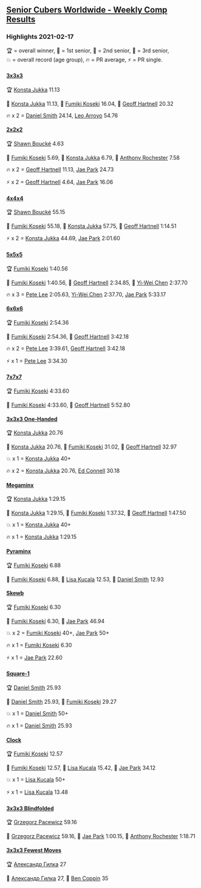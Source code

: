 <style>table {white-space: nowrap;}</style>

## [Senior Cubers Worldwide - Weekly Comp Results](/scw-comp/results/)
### Highlights 2021-02-17

<span style="white-space: nowrap;">🏆 = overall winner</span>, <span style="white-space: nowrap;">🥇 = 1st senior</span>, <span style="white-space: nowrap;">🥈 = 2nd senior</span>, <span style="white-space: nowrap;">🥉 = 3rd senior</span>, <span style="white-space: nowrap;">💥 = overall record (age group)</span>, <span style="white-space: nowrap;">🔥 = PR average</span>, <span style="white-space: nowrap;">⚡ = PR single</span>.

#### [3x3x3](333.md)

<span style="white-space: nowrap;">🏆 [Konsta Jukka](../../persons/konsta_jukka/333.md) 11.13</span>

<span style="white-space: nowrap;">🥇 [Konsta Jukka](../../persons/konsta_jukka/333.md) 11.13</span>, <span style="white-space: nowrap;">🥈 [Fumiki Koseki](../../persons/fumiki_koseki/333.md) 16.04</span>, <span style="white-space: nowrap;">🥉 [Geoff Hartnell](../../persons/geoff_hartnell/333.md) 20.32</span>

🔥 x 2 = <span style="white-space: nowrap;">[Daniel Smith](../../persons/daniel_smith/333.md) 24.14</span>, <span style="white-space: nowrap;">[Leo Arroyo](../../persons/leo_arroyo/333.md) 54.76</span>

#### [2x2x2](222.md)

<span style="white-space: nowrap;">🏆 [Shawn Boucké](../../persons/shawn_boucke/222.md) 4.63</span>

<span style="white-space: nowrap;">🥇 [Fumiki Koseki](../../persons/fumiki_koseki/222.md) 5.69</span>, <span style="white-space: nowrap;">🥈 [Konsta Jukka](../../persons/konsta_jukka/222.md) 6.79</span>, <span style="white-space: nowrap;">🥉 [Anthony Rochester](../../persons/anthony_rochester/222.md) 7.58</span>

🔥 x 2 = <span style="white-space: nowrap;">[Geoff Hartnell](../../persons/geoff_hartnell/222.md) 11.13</span>, <span style="white-space: nowrap;">[Jae Park](../../persons/jae_park/222.md) 24.73</span>

⚡ x 2 = <span style="white-space: nowrap;">[Geoff Hartnell](../../persons/geoff_hartnell/222.md) 4.64</span>, <span style="white-space: nowrap;">[Jae Park](../../persons/jae_park/222.md) 16.06</span>

#### [4x4x4](444.md)

<span style="white-space: nowrap;">🏆 [Shawn Boucké](../../persons/shawn_boucke/444.md) 55.15</span>

<span style="white-space: nowrap;">🥇 [Fumiki Koseki](../../persons/fumiki_koseki/444.md) 55.18</span>, <span style="white-space: nowrap;">🥈 [Konsta Jukka](../../persons/konsta_jukka/444.md) 57.75</span>, <span style="white-space: nowrap;">🥉 [Geoff Hartnell](../../persons/geoff_hartnell/444.md) 1:14.51</span>

⚡ x 2 = <span style="white-space: nowrap;">[Konsta Jukka](../../persons/konsta_jukka/444.md) 44.69</span>, <span style="white-space: nowrap;">[Jae Park](../../persons/jae_park/444.md) 2:01.60</span>

#### [5x5x5](555.md)

<span style="white-space: nowrap;">🏆 [Fumiki Koseki](../../persons/fumiki_koseki/555.md) 1:40.56</span>

<span style="white-space: nowrap;">🥇 [Fumiki Koseki](../../persons/fumiki_koseki/555.md) 1:40.56</span>, <span style="white-space: nowrap;">🥈 [Geoff Hartnell](../../persons/geoff_hartnell/555.md) 2:34.85</span>, <span style="white-space: nowrap;">🥉 [Yi-Wei Chen](../../persons/yi_wei_chen/555.md) 2:37.70</span>

🔥 x 3 = <span style="white-space: nowrap;">[Pete Lee](../../persons/pete_lee/555.md) 2:05.63</span>, <span style="white-space: nowrap;">[Yi-Wei Chen](../../persons/yi_wei_chen/555.md) 2:37.70</span>, <span style="white-space: nowrap;">[Jae Park](../../persons/jae_park/555.md) 5:33.17</span>

#### [6x6x6](666.md)

<span style="white-space: nowrap;">🏆 [Fumiki Koseki](../../persons/fumiki_koseki/666.md) 2:54.36</span>

<span style="white-space: nowrap;">🥇 [Fumiki Koseki](../../persons/fumiki_koseki/666.md) 2:54.36</span>, <span style="white-space: nowrap;">🥈 [Geoff Hartnell](../../persons/geoff_hartnell/666.md) 3:42.18</span>

🔥 x 2 = <span style="white-space: nowrap;">[Pete Lee](../../persons/pete_lee/666.md) 3:39.61</span>, <span style="white-space: nowrap;">[Geoff Hartnell](../../persons/geoff_hartnell/666.md) 3:42.18</span>

⚡ x 1 = <span style="white-space: nowrap;">[Pete Lee](../../persons/pete_lee/666.md) 3:34.30</span>

#### [7x7x7](777.md)

<span style="white-space: nowrap;">🏆 [Fumiki Koseki](../../persons/fumiki_koseki/777.md) 4:33.60</span>

<span style="white-space: nowrap;">🥇 [Fumiki Koseki](../../persons/fumiki_koseki/777.md) 4:33.60</span>, <span style="white-space: nowrap;">🥈 [Geoff Hartnell](../../persons/geoff_hartnell/777.md) 5:52.80</span>

#### [3x3x3 One-Handed](333oh.md)

<span style="white-space: nowrap;">🏆 [Konsta Jukka](../../persons/konsta_jukka/333oh.md) 20.76</span>

<span style="white-space: nowrap;">🥇 [Konsta Jukka](../../persons/konsta_jukka/333oh.md) 20.76</span>, <span style="white-space: nowrap;">🥈 [Fumiki Koseki](../../persons/fumiki_koseki/333oh.md) 31.02</span>, <span style="white-space: nowrap;">🥉 [Geoff Hartnell](../../persons/geoff_hartnell/333oh.md) 32.97</span>

💥 x 1 = <span style="white-space: nowrap;">[Konsta Jukka](../../persons/konsta_jukka/333oh.md) 40+</span>

🔥 x 2 = <span style="white-space: nowrap;">[Konsta Jukka](../../persons/konsta_jukka/333oh.md) 20.76</span>, <span style="white-space: nowrap;">[Ed Connell](../../persons/ed_connell/333oh.md) 30.18</span>

#### [Megaminx](minx.md)

<span style="white-space: nowrap;">🏆 [Konsta Jukka](../../persons/konsta_jukka/minx.md) 1:29.15</span>

<span style="white-space: nowrap;">🥇 [Konsta Jukka](../../persons/konsta_jukka/minx.md) 1:29.15</span>, <span style="white-space: nowrap;">🥈 [Fumiki Koseki](../../persons/fumiki_koseki/minx.md) 1:37.32</span>, <span style="white-space: nowrap;">🥉 [Geoff Hartnell](../../persons/geoff_hartnell/minx.md) 1:47.50</span>

💥 x 1 = <span style="white-space: nowrap;">[Konsta Jukka](../../persons/konsta_jukka/minx.md) 40+</span>

🔥 x 1 = <span style="white-space: nowrap;">[Konsta Jukka](../../persons/konsta_jukka/minx.md) 1:29.15</span>

#### [Pyraminx](pyram.md)

<span style="white-space: nowrap;">🏆 [Fumiki Koseki](../../persons/fumiki_koseki/pyram.md) 6.88</span>

<span style="white-space: nowrap;">🥇 [Fumiki Koseki](../../persons/fumiki_koseki/pyram.md) 6.88</span>, <span style="white-space: nowrap;">🥈 [Lisa Kucala](../../persons/lisa_kucala/pyram.md) 12.53</span>, <span style="white-space: nowrap;">🥉 [Daniel Smith](../../persons/daniel_smith/pyram.md) 12.93</span>

#### [Skewb](skewb.md)

<span style="white-space: nowrap;">🏆 [Fumiki Koseki](../../persons/fumiki_koseki/skewb.md) 6.30</span>

<span style="white-space: nowrap;">🥇 [Fumiki Koseki](../../persons/fumiki_koseki/skewb.md) 6.30</span>, <span style="white-space: nowrap;">🥈 [Jae Park](../../persons/jae_park/skewb.md) 46.94</span>

💥 x 2 = <span style="white-space: nowrap;">[Fumiki Koseki](../../persons/fumiki_koseki/skewb.md) 40+</span>, <span style="white-space: nowrap;">[Jae Park](../../persons/jae_park/skewb.md) 50+</span>

🔥 x 1 = <span style="white-space: nowrap;">[Fumiki Koseki](../../persons/fumiki_koseki/skewb.md) 6.30</span>

⚡ x 1 = <span style="white-space: nowrap;">[Jae Park](../../persons/jae_park/skewb.md) 22.60</span>

#### [Square-1](sq1.md)

<span style="white-space: nowrap;">🏆 [Daniel Smith](../../persons/daniel_smith/sq1.md) 25.93</span>

<span style="white-space: nowrap;">🥇 [Daniel Smith](../../persons/daniel_smith/sq1.md) 25.93</span>, <span style="white-space: nowrap;">🥈 [Fumiki Koseki](../../persons/fumiki_koseki/sq1.md) 29.27</span>

💥 x 1 = <span style="white-space: nowrap;">[Daniel Smith](../../persons/daniel_smith/sq1.md) 50+</span>

🔥 x 1 = <span style="white-space: nowrap;">[Daniel Smith](../../persons/daniel_smith/sq1.md) 25.93</span>

#### [Clock](clock.md)

<span style="white-space: nowrap;">🏆 [Fumiki Koseki](../../persons/fumiki_koseki/clock.md) 12.57</span>

<span style="white-space: nowrap;">🥇 [Fumiki Koseki](../../persons/fumiki_koseki/clock.md) 12.57</span>, <span style="white-space: nowrap;">🥈 [Lisa Kucala](../../persons/lisa_kucala/clock.md) 15.42</span>, <span style="white-space: nowrap;">🥉 [Jae Park](../../persons/jae_park/clock.md) 34.12</span>

💥 x 1 = <span style="white-space: nowrap;">[Lisa Kucala](../../persons/lisa_kucala/clock.md) 50+</span>

⚡ x 1 = <span style="white-space: nowrap;">[Lisa Kucala](../../persons/lisa_kucala/clock.md) 13.48</span>

#### [3x3x3 Blindfolded](333bf.md)

<span style="white-space: nowrap;">🏆 [Grzegorz Pacewicz](../../persons/grzegorz_pacewicz/333bf.md) 59.16</span>

<span style="white-space: nowrap;">🥇 [Grzegorz Pacewicz](../../persons/grzegorz_pacewicz/333bf.md) 59.16</span>, <span style="white-space: nowrap;">🥈 [Jae Park](../../persons/jae_park/333bf.md) 1:00.15</span>, <span style="white-space: nowrap;">🥉 [Anthony Rochester](../../persons/anthony_rochester/333bf.md) 1:18.71</span>

#### [3x3x3 Fewest Moves](333fm.md)

<span style="white-space: nowrap;">🏆 [Александр Гилка](../../persons/александр_гилка/333fm.md) 27</span>

<span style="white-space: nowrap;">🥇 [Александр Гилка](../../persons/александр_гилка/333fm.md) 27</span>, <span style="white-space: nowrap;">🥈 [Ben Coppin](../../persons/ben_coppin/333fm.md) 35</span>


<!-- Global site tag (gtag.js) - Google Analytics -->
<script async src="https://www.googletagmanager.com/gtag/js?id=UA-86348435-3"></script>
<script>window.dataLayer = window.dataLayer || []; function gtag() {dataLayer.push(arguments);} gtag('js', new Date()); gtag('config', 'UA-86348435-3');</script>
